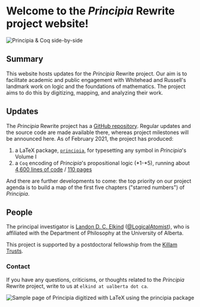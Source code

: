 # Welcome to the *Principia* Rewrite project website!

![*Principia* & `Coq` side-by-side](https://github.com/LogicalAtomist/principia/blob/gh-pages/PM2.14-2.15.png)

## Summary
This website hosts updates for the *Principia* Rewrite project. Our aim is to facilitate academic and public engagement with Whitehead and Russell's landmark work on logic and the foundations of mathematics. The project aims to do this by digitizing, mapping, and analyzing their work.

## Updates

The *Principia* Rewrite project has a [GitHub repository](https://github.com/LogicalAtomist/principia). Regular updates and the source code are made available there, whereas project milestones will be announced here. As of February 2021, the project has produced:

1. a LaTeX package, [`principia`](https://ctan.org/pkg/principia), for typesetting any symbol in *Principia*'s Volume I
2. a `Coq` encoding of *Principia*'s propositional logic (\*1-\*5), running about [4,600 lines of code](https://github.com/LogicalAtomist/principia/blob/master/PL.v) / [110 pages](https://github.com/LogicalAtomist/principia/blob/master/PL.pdf)

And there are further developments to come: the top priority on our project agenda is to build a map of the first five chapters ("starred numbers") of *Principia*.

## People

The principal investigator is [Landon D. C. Elkind](https://landondcelkind.com) ([@LogicalAtomist](https://twitter.com/LogicalAtomist)), who is affiliated with the Department of Philosophy at the University of Alberta.

This project is supported by a postdoctoral fellowship from the [Killam Trusts](https://killamlaureates.ca/).

### Contact

If you have any questions, criticisms, or thoughts related to the *Principia* Rewrite project, write to us at `elkind at ualberta dot ca`.

![Sample page of *Principia* digitized with LaTeX using the `principia` package](https://github.com/LogicalAtomist/principia/blob/gh-pages/SamplePMalphabeticallistofprops.png)
